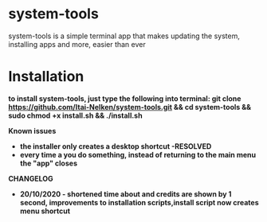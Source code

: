 # system-tools
system-tools is a simple terminal app that makes updating the system, installing apps and more, easier than ever

<b>Installation<b/>
=======================
to install system-tools, just type the following into terminal:
git clone https://github.com/Itai-Nelken/system-tools.git && cd system-tools && sudo chmod +x install.sh && ./install.sh

<b>Known issues<b/>
* the installer only creates a desktop shortcut -RESOLVED
* every time a you do something, instead of returning to the main menu the "app" closes

<b>CHANGELOG<b/>
 * 20/10/2020 - shortened time about and credits are shown by 1 second, improvements to installation scripts,install script now creates menu shortcut
